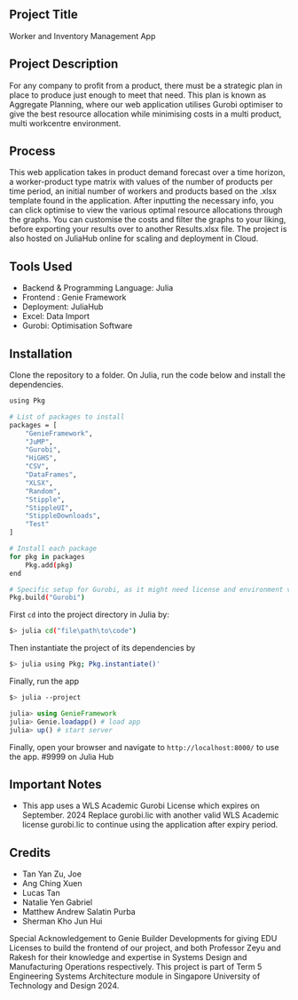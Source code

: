 ## Project Title 
Worker and Inventory Management App

## Project Description
For any company to profit from a product, there must be a strategic plan in place to produce just enough to meet that need. This plan is known as Aggregate Planning, where our web application utilises Gurobi optimiser to give the best resource allocation while minimising costs in a multi product, multi workcentre environment. 

## Process
This web application takes in product demand forecast over a time horizon, a worker-product type matrix with values of the number of products per time period, an initial number of workers and products based on the .xlsx template found in the application. After inputting the necessary info, you can click optimise to view the various optimal resource allocations through the graphs. You can customise the costs and filter the graphs to your liking, before exporting your results over to another Results.xlsx file. The project is also hosted on JuliaHub online for scaling and deployment in Cloud.

## Tools Used
- Backend & Programming Language: Julia
- Frontend : Genie Framework
- Deployment: JuliaHub
- Excel: Data Import
- Gurobi: Optimisation Software

## Installation

Clone the repository to a folder.
On Julia, run the code below and install the dependencies.

```bash
using Pkg

# List of packages to install
packages = [
    "GenieFramework",
    "JuMP",
    "Gurobi",
    "HiGHS",
    "CSV",
    "DataFrames",
    "XLSX",
    "Random",
    "Stipple",
    "StippleUI",
    "StippleDownloads",
    "Test"
]

# Install each package
for pkg in packages
    Pkg.add(pkg)
end

# Specific setup for Gurobi, as it might need license and environment variables set up
Pkg.build("Gurobi")
```

First `cd` into the project directory in Julia by:

```bash
$> julia cd("file\path\to\code")
```

Then instantiate the project of its dependencies by

```bash
$> julia using Pkg; Pkg.instantiate()'
```

Finally, run the app

```bash
$> julia --project
```

```julia
julia> using GenieFramework
julia> Genie.loadapp() # load app
julia> up() # start server
```

Finally, open your browser and navigate to `http://localhost:8000/` to use the app. #9999 on Julia Hub

## Important Notes
- This app uses a WLS Academic Gurobi License which expires on September. 2024 Replace gurobi.lic with another valid WLS Academic license gurobi.lic to continue using the application after expiry period.

## Credits
- Tan Yan Zu, Joe
- Ang Ching Xuen
- Lucas Tan
- Natalie Yen Gabriel
- Matthew Andrew Salatin Purba
- Sherman Kho Jun Hui

Special Acknowledgement to Genie Builder Developments for giving EDU Licenses to build the frontend of our project, and both Professor Zeyu and Rakesh for their knowledge and expertise in Systems Design and Manufacturing Operations respectively. This project is part of Term 5 Engineering Systems Architecture module in Singapore University of Technology and Design 2024.



